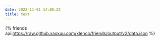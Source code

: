 ```yaml
---
date: 2022-11-01 14:08:22
title: text
---
```


{% friends api:https://raw.github.xaoxuu.com/xlenco/friends/output/v2/data.json %}
